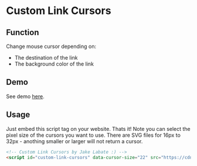 # Custom Link Cursors

## Function
Change mouse cursor depending on:
- The destination of the link
- The background color of the link

## Demo
See demo [here](https://www.jakelabate.com/code/custom-link-cursors).


## Usage
Just embed this script tag on your website. Thats it! Note you can select the pixel size of the cursors you want to use. There are SVG files for 16px to 32px - anothing smaller or larger will not return a cursor.

```html
<!-- Custom Link Cursors by Jake Labate :) -->
<script id="custom-link-cursors" data-cursor-size="22" src="https://cdn.jakelabate.com/custom-link-cursors/script.js"></script>
```
